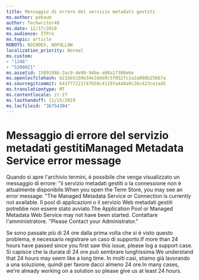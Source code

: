 ```yaml
---
title: Messaggio di errore del servizio metadati gestiti
ms.author: pebaum
author: Techwriter40
ms.date: 12/17/2018
ms.audience: ITPro
ms.topic: article
ROBOTS: NOINDEX, NOFOLLOW
localization_priority: Normal
ms.custom:
- "1246"
- "5200021"
ms.assetid: 15091086-2ac9-4e99-94be-a08a17386e6e
ms.openlocfilehash: b21bb5339e34e3ddd9c5f052fc1a2a098b25667a
ms.sourcegitcommit: b43f77221f47b50c41197a448a9c26c423ce1ad5
ms.translationtype: MT
ms.contentlocale: it-IT
ms.lasthandoff: 11/15/2019
ms.locfileid: "36754304"
---
```

# <a name="managed-metadata-service-error-message"></a><span data-ttu-id="c3440-102">Messaggio di errore del servizio metadati gestiti</span><span class="sxs-lookup"><span data-stu-id="c3440-102">Managed Metadata Service error message</span></span>

<span data-ttu-id="c3440-103">Quando si apre l'archivio termini, è possibile che venga visualizzato un messaggio di errore: "il servizio metadati gestiti o la connessione non è attualmente disponibile.</span><span class="sxs-lookup"><span data-stu-id="c3440-103">When you open the Term Store, you may see an error message: "The Managed Metadata Service or Connection is currently not available.</span></span> <span data-ttu-id="c3440-104">Il pool di applicazioni o il servizio Web metadati gestiti potrebbe non essere stato avviato.</span><span class="sxs-lookup"><span data-stu-id="c3440-104">The Application Pool or Managed Metadata Web Service may not have been started.</span></span> <span data-ttu-id="c3440-105">Contattare l'amministratore. "</span><span class="sxs-lookup"><span data-stu-id="c3440-105">Please Contact your Administrator."</span></span>
  
<span data-ttu-id="c3440-106">Se sono passate più di 24 ore dalla prima volta che si è visto questo problema, è necessario registrare un caso di supporto.</span><span class="sxs-lookup"><span data-stu-id="c3440-106">If more than 24 hours have passed since you first saw this issue, please log a support case.</span></span> <span data-ttu-id="c3440-107">Si capisce che la durata di 24 ore può sembrare lunghissima.</span><span class="sxs-lookup"><span data-stu-id="c3440-107">We understand that 24 hours may seem like a long time.</span></span> <span data-ttu-id="c3440-108">In molti casi, stiamo già lavorando a una soluzione, quindi per favore dacci almeno 24 ore.</span><span class="sxs-lookup"><span data-stu-id="c3440-108">In many cases, we're already working on a solution so please give us at least 24 hours.</span></span>
  